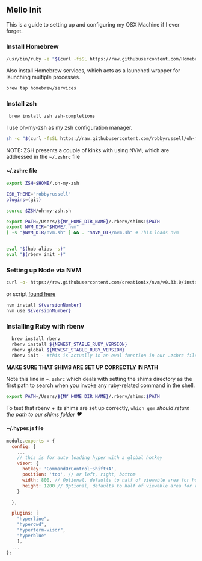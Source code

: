 ## Mello Init

This is a guide to setting up and configuring my OSX Machine if I ever forget.


### Install Homebrew
```bash
/usr/bin/ruby -e "$(curl -fsSL https://raw.githubusercontent.com/Homebrew/install/master/install)"
```

Also install Homebrew services, which acts as a launchctl wrapper for launching multiple processes.

```bash
brew tap homebrew/services
```

### Install zsh
```bash
 brew install zsh zsh-completions
 ```

 I use oh-my-zsh as my zsh configuration manager.

```bash
sh -c "$(curl -fsSL https://raw.githubusercontent.com/robbyrussell/oh-my-zsh/master/tools/install.sh)"
```


NOTE: ZSH presents a couple of kinks with using NVM, which are addressed in the ```~/.zshrc``` file

#### ~/.zshrc file
```bash
export ZSH=$HOME/.oh-my-zsh

ZSH_THEME="robbyrussell"
plugins=(git)

source $ZSH/oh-my-zsh.sh

export PATH=/Users/${MY_HOME_DIR_NAME}/.rbenv/shims:$PATH
export NVM_DIR="$HOME/.nvm"
[ -s "$NVM_DIR/nvm.sh" ] && . "$NVM_DIR/nvm.sh" # This loads nvm


eval "$(hub alias -s)"
eval "$(rbenv init -)"
```

### Setting up Node via NVM

```bash
curl -o- https://raw.githubusercontent.com/creationix/nvm/v0.33.0/install.sh |bash
```
or script [found here](https://github.com/creationix/nvm)

```bash
nvm install ${versionNumber}
nvm use ${versionNumber}
```

### Installing Ruby with rbenv
```bash
  brew install rbenv
  rbenv install ${NEWEST_STABLE_RUBY_VERSION}
  rbenv global ${NEWEST_STABLE_RUBY_VERSION}
  rbenv init - #this is actually in an eval function in our .zshrc file
```

**MAKE SURE THAT SHIMS ARE SET UP CORRECTLY IN PATH**

Note this line in `~.zshrc` which deals with setting the shims directory as the first path to search when you invoke any ruby-related command in the shell.
```bash
export PATH=/Users/${MY_HOME_DIR_NAME}/.rbenv/shims:$PATH
```

To test that rbenv + its shims are set up correctly,
` which gem ` *should return the path to our shims folder ❤️*

#### ~/.hyper.js file
```javascript
module.exports = {
  config: {
    ...
    // this is for auto loading hyper with a global hotkey
    visor: {
      hotkey: 'CommandOrControl+Shift+A',
      position: 'top', // or left, right, bottom
      width: 800, // Optional, defaults to half of viewable area for horizontal positions, 100% for vertical
      height: 1200 // Optional, defaults to half of viewable area for vertical positions, 100% for horizontal
    }

  },

  plugins: [
	"hyperline",
	"hypercwd",
	"hyperterm-visor",
	"hyperblue"
	],
  ...
};
```
